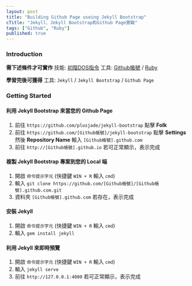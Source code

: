 ```yaml
---
layout: post
title: "Building Github Page useing Jekyll Bootstrap"
cTitle: "Jekyll、Jekyll Bootstrap和Github Page實戰"
tags: ["Github", "Ruby"]
published: true
---
```

### Introduction
**需下述條件才可實作**
技能: [初階DOS指令](/2014/02/27/basicDOS.html)
工具: [Github帳號](#) / [Ruby](#)

**學習完後可獲得**
工具: `Jekyll` / `Jekyll Bootstrap` / `Github Page`

### Getting Started
#### 利用 Jekyll Bootstrap 來當您的 Github Page
1. 前往 `https://github.com/plusjade/jekyll-bootstrap` 點擊 **Folk**
2. 前往 `https://github.com/[Github帳號]/jekyll-bootstrap` 點擊 **Settings** 然後 **Repository Name** 輸入 `[Github帳號].github.com`
3. 前往 `http://[Github帳號].github.io` 若可正常顯示，表示完成


#### 複製 Jekyll Bootstrap 專案到您的 Local 端
1. 開啟 `命令提示字元` (快捷鍵 `WIN + R` 輸入 `cmd`)
2. 輸入 `git clone https://github.com/[Github帳號]/[Github帳號].github.com.git`
3. 資料夾 `[Github帳號].github.com` 若存在，表示完成


#### 安裝 Jekyll
1. 開啟 `命令提示字元` (快捷鍵 `WIN + R` 輸入 `cmd`)
2. 輸入 `gem install jekyll`


#### 利用 Jekyll 來即時預覽
1. 開啟 `命令提示字元` (快捷鍵 `WIN + R` 輸入 `cmd`)
2. 輸入 `jekyll serve`
3. 前往 `http://127.0.0.1:4000` 若可正常顯示，表示完成
